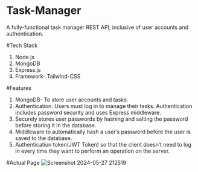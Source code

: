 # Task-Manager
A fully-functional task manager REST API, inclusive of user accounts and authentication.

#Tech Stack
1. Node.js
2. MongoDB
3. Express.js
4. Framework- Tailwind-CSS 

#Features
1. MongoDB- To store user accounts and tasks.
2. Authentication: Users must log in to manage their tasks. Authentication includes password security and uses Express middleware.
3. Securely stores user passwords by hashing and salting the password before storing it in the database.
4. Middleware to automatically hash a user’s password before the user is saved to the database.
5. Authentication token(JWT Token) so that the client doesn’t need to log in every time they want to perform an operation on the server.

#Actual Page
![Screenshot 2024-05-27 212519](https://github.com/Sidhartha-01/Task-Manager/assets/129527324/ab55b2b6-2fbc-46ac-ade6-082da2cf7b29)
